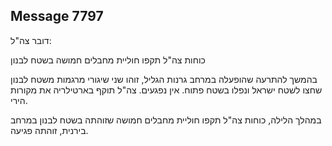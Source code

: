 ## Message 7797

דובר צה"ל:

כוחות צה"ל תקפו חוליית מחבלים חמושה בשטח לבנון

בהמשך להתרעה שהופעלה במרחב גרנות הגליל, זוהו שני שיגורי מרגמות משטח לבנון שחצו לשטח ישראל ונפלו בשטח פתוח. אין נפגעים.
צה"ל תוקף בארטילריה את מקורות הירי.

במהלך הלילה, כוחות צה"ל תקפו חוליית מחבלים חמושה שזוהתה בשטח לבנון במרחב בירנית, זוהתה פגיעה.

